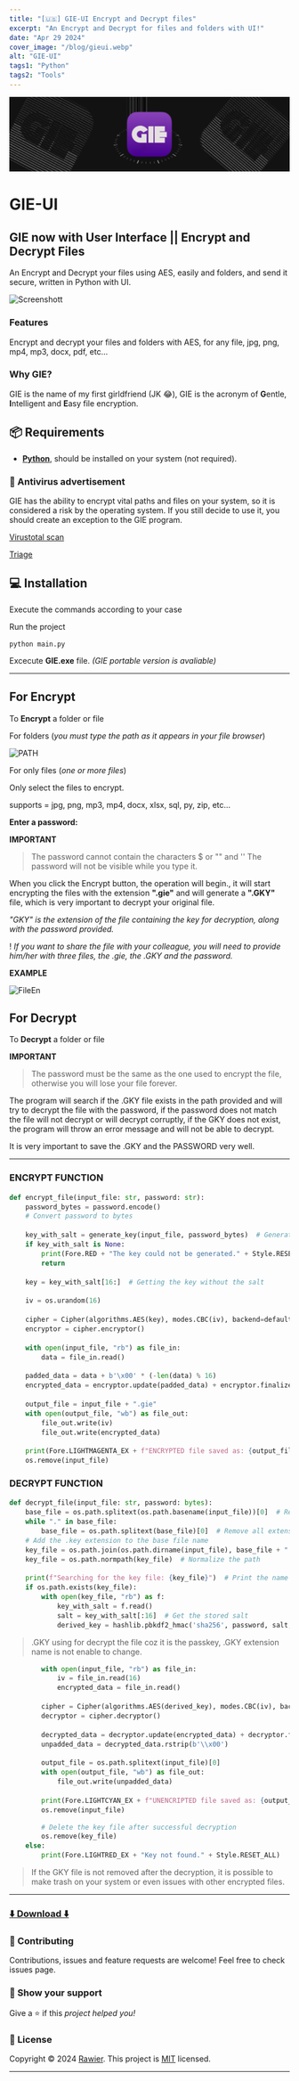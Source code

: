 ```yaml
---
title: "[🇺🇸] GIE-UI Encrypt and Decrypt files"
excerpt: "An Encrypt and Decrypt for files and folders with UI!"
date: "Apr 29 2024"
cover_image: "/blog/gieui.webp"
alt: "GIE-UI"
tags1: "Python"
tags2: "Tools"
---
```


![imageTitle](https://raw.githubusercontent.com/Rawierdt/GIE-UI/main/img/title.png)

# GIE-UI

## GIE now with User Interface || Encrypt and Decrypt Files

An Encrypt and Decrypt your files using AES, easily and folders, and send it secure, written in Python with UI.

![Screenshott](https://i.imgur.com/NC2A0HT.jpeg)

### Features

Encrypt and decrypt your files and folders with AES, for any file, jpg, png, mp4, mp3, docx, pdf, etc... 

### Why GIE?

GIE is the name of my first girldfriend (JK 😂), GIE is the acronym of **G**entle, **I**ntelligent and **E**asy file encryption.

## 📦 Requirements

- **[Python](https://www.python.org/downloads/)**, should be installed on your system (not required).

### 🦠 Antivirus advertisement

GIE has the ability to encrypt vital paths and files on your system, so it is considered a risk by the operating system. If you still decide to use it, you should create an exception to the GIE program.

[Virustotal scan](https://www.virustotal.com/gui/file/49a6c879bb46ad0f357a545f6f6577bb418c7f210cac60556f45051a9473851b/detection)

[Triage](https://tria.ge/240428-bnst8acg68)

## 💻 Installation

Execute the commands according to your case

Run the project

```batch
python main.py
```

Excecute **GIE.exe** file.
*(GIE portable version is avaliable)*

---

## For Encrypt

To **Encrypt** a folder or file

For folders (_you must type the path as it appears in your file browser_)

![PATH](https://i.imgur.com/Lah8Ri8.png)

For only files (_one or more files_)

Only select the files to encrypt.

supports = jpg, png, mp3, mp4, docx, xlsx, sql, py, zip, etc...

**Enter a password:**

**IMPORTANT**

> The password cannot contain the characters $ or "" and ''
> The password will not be visible while you type it.

When you click the Encrypt button, the operation will begin., it will start encrypting the files with the extension **".gie"** and will generate a **".GKY"** file, which is very important to decrypt your original file.

*"GKY" is the extension of the file containing the key for decryption, along with the password provided.*

! *If you want to share the file with your colleague, you will need to provide him/her with three files, the .gie, the .GKY and the password.*

**EXAMPLE**

![FileEn](https://i.imgur.com/pGLWaxL.jpeg)


## For Decrypt

To **Decrypt** a folder or file

**IMPORTANT**  
> The password must be the same as the one used to encrypt the file, otherwise you will lose your file forever.

The program will search if the .GKY file exists in the path provided and will try to decrypt the file with the password, if the password does not match the file will not decrypt or will decrypt corruptly, if the GKY does not exist, the program will throw an error message and will not be able to decrypt.

It is very important to save the .GKY and the PASSWORD very well.

---

### ENCRYPT FUNCTION

```python
def encrypt_file(input_file: str, password: str):
    password_bytes = password.encode()  
    # Convert password to bytes

    key_with_salt = generate_key(input_file, password_bytes)  # Generate the key using bytes
    if key_with_salt is None:
        print(Fore.RED + "The key could not be generated." + Style.RESET_ALL)
        return

    key = key_with_salt[16:]  # Getting the key without the salt

    iv = os.urandom(16)

    cipher = Cipher(algorithms.AES(key), modes.CBC(iv), backend=default_backend())
    encryptor = cipher.encryptor()

    with open(input_file, "rb") as file_in:
        data = file_in.read()

    padded_data = data + b'\x00' * (-len(data) % 16)
    encrypted_data = encryptor.update(padded_data) + encryptor.finalize()

    output_file = input_file + ".gie"
    with open(output_file, "wb") as file_out:
        file_out.write(iv)
        file_out.write(encrypted_data)

    print(Fore.LIGHTMAGENTA_EX + f"ENCRYPTED file saved as: {output_file}" + Style.RESET_ALL)
    os.remove(input_file)
```

### DECRYPT FUNCTION

```python
def decrypt_file(input_file: str, password: bytes):
    base_file = os.path.splitext(os.path.basename(input_file))[0]  # Remove all extensions
    while "." in base_file:
        base_file = os.path.splitext(base_file)[0]  # Remove all extensions
    # Add the .key extension to the base file name
    key_file = os.path.join(os.path.dirname(input_file), base_file + ".GKY")
    key_file = os.path.normpath(key_file)  # Normalize the path

    print(f"Searching for the key file: {key_file}")  # Print the name of the key file we are looking for
    if os.path.exists(key_file):
        with open(key_file, "rb") as f:
            key_with_salt = f.read()
            salt = key_with_salt[:16]  # Get the stored salt
            derived_key = hashlib.pbkdf2_hmac('sha256', password, salt, 100000, 32)
```

> .GKY using for decrypt the file coz it is the passkey, .GKY extension name is not enable to change.

```python
        with open(input_file, "rb") as file_in:
            iv = file_in.read(16)
            encrypted_data = file_in.read()

        cipher = Cipher(algorithms.AES(derived_key), modes.CBC(iv), backend=default_backend())
        decryptor = cipher.decryptor()

        decrypted_data = decryptor.update(encrypted_data) + decryptor.finalize()
        unpadded_data = decrypted_data.rstrip(b'\\x00')

        output_file = os.path.splitext(input_file)[0]
        with open(output_file, "wb") as file_out:
            file_out.write(unpadded_data)

        print(Fore.LIGHTCYAN_EX + f"UNENCRIPTED file saved as: {output_file}" + Style.RESET_ALL)
        os.remove(input_file)
```

```python
        # Delete the key file after successful decryption
        os.remove(key_file)
    else:
        print(Fore.LIGHTRED_EX + "Key not found." + Style.RESET_ALL)
```

> If the GKY file is not removed after the decryption, it is possible to make trash on your system or even issues with other encrypted files.

---

### [⬇️ Download ⬇️](https://rawierdt.github.io/scripts/GIE/)

### 🤝 Contributing

Contributions, issues and feature requests are welcome! Feel free to check issues page.

### 💜 Show your support

Give a ⭐️ if this _project helped you!_ 

### 📝 License

Copyright © 2024 [Rawier](https://rawier.vercel.app). This project is [MIT](/LICENSE) licensed.

---
